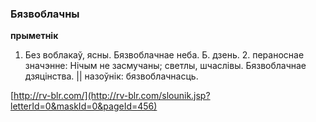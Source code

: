 ### Бязвоблачны
**прыметнік**

1. Без воблакаў, ясны. Бязвоблачнае неба. Б. дзень. 2. пераноснае значэнне: Нічым не засмучаны; светлы, шчаслівы. Бязвоблачнае дзяцінства. || назоўнік: бязвоблачнасць.

<a rel="author">[http://rv-blr.com/](http://rv-blr.com/slounik.jsp?letterId=0&maskId=0&pageId=456)</a>
